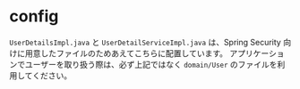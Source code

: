 # config

`UserDetailsImpl.java` と `UserDetailServiceImpl.java` は、Spring Security 向けに用意したファイルのためあえてこちらに配置しています。
アプリケーションでユーザーを取り扱う際は、必ず上記ではなく `domain/User` のファイルを利用してください。
